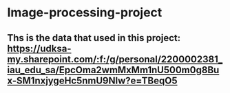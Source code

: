 # Image-processing-project

## Ths is the data that used in this project: https://udksa-my.sharepoint.com/:f:/g/personal/2200002381_iau_edu_sa/EpcOma2wmMxMm1nU500m0g8Bux-SM1nxjygeHc5nmU9Nlw?e=TBeqO5
